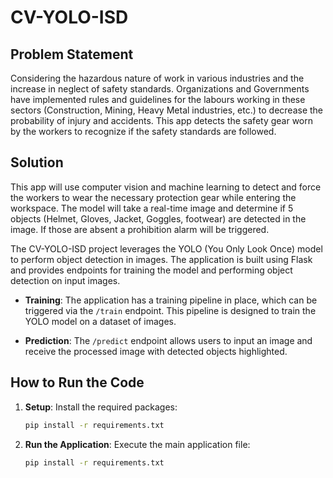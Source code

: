 # CV-YOLO-ISD

## Problem Statement

Considering the hazardous nature of work in various industries and the increase in neglect of safety standards. Organizations and Governments have implemented rules and guidelines for the labours working in these sectors (Construction, Mining, Heavy Metal industries, etc.) to decrease the probability of injury and accidents.
This app detects the safety gear worn by the workers to recognize if the safety standards are followed.

## Solution

This app will use computer vision and machine learning to detect and force the workers to wear the necessary protection gear while entering the workspace. The model will take a real-time image and determine if 5 objects (Helmet, Gloves, Jacket, Goggles, footwear) are detected in the image. If those are absent a prohibition alarm will be triggered.

The CV-YOLO-ISD project leverages the YOLO (You Only Look Once) model to perform object detection in images. The application is built using Flask and provides endpoints for training the model and performing object detection on input images.

- **Training**: The application has a training pipeline in place, which can be triggered via the `/train` endpoint. This pipeline is designed to train the YOLO model on a dataset of images.

- **Prediction**: The `/predict` endpoint allows users to input an image and receive the processed image with detected objects highlighted.

## How to Run the Code

1. **Setup**: Install the required packages:
   ```bash
   pip install -r requirements.txt
   ```
2. **Run the Application**: Execute the main application file:
   ```bash
   pip install -r requirements.txt
   ```
